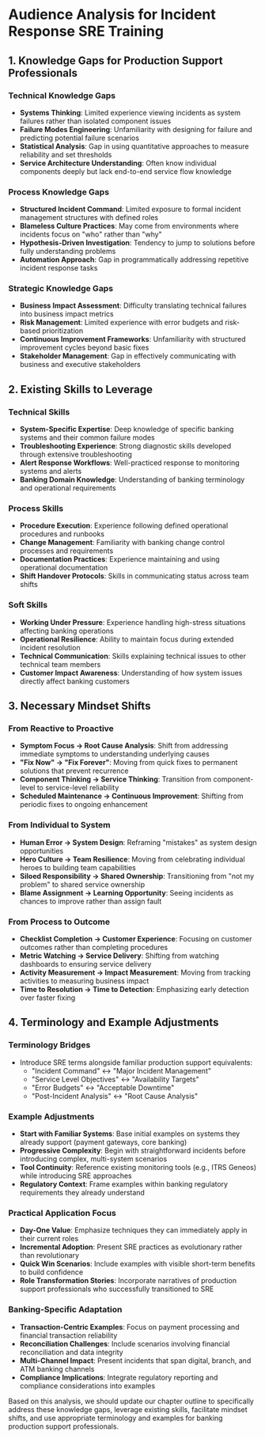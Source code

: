 # Audience Analysis for Incident Response SRE Training

## 1. Knowledge Gaps for Production Support Professionals

### Technical Knowledge Gaps
- **Systems Thinking**: Limited experience viewing incidents as system failures rather than isolated component issues
- **Failure Modes Engineering**: Unfamiliarity with designing for failure and predicting potential failure scenarios
- **Statistical Analysis**: Gap in using quantitative approaches to measure reliability and set thresholds
- **Service Architecture Understanding**: Often know individual components deeply but lack end-to-end service flow knowledge

### Process Knowledge Gaps
- **Structured Incident Command**: Limited exposure to formal incident management structures with defined roles
- **Blameless Culture Practices**: May come from environments where incidents focus on "who" rather than "why"
- **Hypothesis-Driven Investigation**: Tendency to jump to solutions before fully understanding problems
- **Automation Approach**: Gap in programmatically addressing repetitive incident response tasks

### Strategic Knowledge Gaps
- **Business Impact Assessment**: Difficulty translating technical failures into business impact metrics
- **Risk Management**: Limited experience with error budgets and risk-based prioritization
- **Continuous Improvement Frameworks**: Unfamiliarity with structured improvement cycles beyond basic fixes
- **Stakeholder Management**: Gap in effectively communicating with business and executive stakeholders

## 2. Existing Skills to Leverage

### Technical Skills
- **System-Specific Expertise**: Deep knowledge of specific banking systems and their common failure modes
- **Troubleshooting Experience**: Strong diagnostic skills developed through extensive troubleshooting
- **Alert Response Workflows**: Well-practiced response to monitoring systems and alerts
- **Banking Domain Knowledge**: Understanding of banking terminology and operational requirements

### Process Skills
- **Procedure Execution**: Experience following defined operational procedures and runbooks
- **Change Management**: Familiarity with banking change control processes and requirements
- **Documentation Practices**: Experience maintaining and using operational documentation
- **Shift Handover Protocols**: Skills in communicating status across team shifts

### Soft Skills
- **Working Under Pressure**: Experience handling high-stress situations affecting banking operations
- **Operational Resilience**: Ability to maintain focus during extended incident resolution
- **Technical Communication**: Skills explaining technical issues to other technical team members
- **Customer Impact Awareness**: Understanding of how system issues directly affect banking customers

## 3. Necessary Mindset Shifts

### From Reactive to Proactive
- **Symptom Focus → Root Cause Analysis**: Shift from addressing immediate symptoms to understanding underlying causes
- **"Fix Now" → "Fix Forever"**: Moving from quick fixes to permanent solutions that prevent recurrence
- **Component Thinking → Service Thinking**: Transition from component-level to service-level reliability
- **Scheduled Maintenance → Continuous Improvement**: Shifting from periodic fixes to ongoing enhancement

### From Individual to System
- **Human Error → System Design**: Reframing "mistakes" as system design opportunities
- **Hero Culture → Team Resilience**: Moving from celebrating individual heroes to building team capabilities
- **Siloed Responsibility → Shared Ownership**: Transitioning from "not my problem" to shared service ownership
- **Blame Assignment → Learning Opportunity**: Seeing incidents as chances to improve rather than assign fault

### From Process to Outcome
- **Checklist Completion → Customer Experience**: Focusing on customer outcomes rather than completing procedures
- **Metric Watching → Service Delivery**: Shifting from watching dashboards to ensuring service delivery
- **Activity Measurement → Impact Measurement**: Moving from tracking activities to measuring business impact
- **Time to Resolution → Time to Detection**: Emphasizing early detection over faster fixing

## 4. Terminology and Example Adjustments

### Terminology Bridges
- Introduce SRE terms alongside familiar production support equivalents:
  - "Incident Command" ↔ "Major Incident Management"
  - "Service Level Objectives" ↔ "Availability Targets"
  - "Error Budgets" ↔ "Acceptable Downtime"
  - "Post-Incident Analysis" ↔ "Root Cause Analysis"

### Example Adjustments
- **Start with Familiar Systems**: Base initial examples on systems they already support (payment gateways, core banking)
- **Progressive Complexity**: Begin with straightforward incidents before introducing complex, multi-system scenarios
- **Tool Continuity**: Reference existing monitoring tools (e.g., ITRS Geneos) while introducing SRE approaches
- **Regulatory Context**: Frame examples within banking regulatory requirements they already understand

### Practical Application Focus
- **Day-One Value**: Emphasize techniques they can immediately apply in their current roles
- **Incremental Adoption**: Present SRE practices as evolutionary rather than revolutionary
- **Quick Win Scenarios**: Include examples with visible short-term benefits to build confidence
- **Role Transformation Stories**: Incorporate narratives of production support professionals who successfully transitioned to SRE

### Banking-Specific Adaptation
- **Transaction-Centric Examples**: Focus on payment processing and financial transaction reliability
- **Reconciliation Challenges**: Include scenarios involving financial reconciliation and data integrity
- **Multi-Channel Impact**: Present incidents that span digital, branch, and ATM banking channels
- **Compliance Implications**: Integrate regulatory reporting and compliance considerations into examples

Based on this analysis, we should update our chapter outline to specifically address these knowledge gaps, leverage existing skills, facilitate mindset shifts, and use appropriate terminology and examples for banking production support professionals.